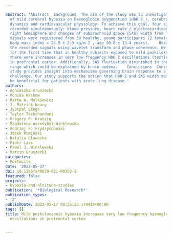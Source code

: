 ---
abstract: 'Abstract  Background  The aim of the study was to investigate the effect
  of mild cerebral hypoxia on haemoglobin oxygenation (HbO 2 ), cerebrospinal fluid
  dynamics and cardiovascular physiology. To achieve this goal, four signals were
  recorded simultaneously: blood pressure, heart rate / electrocardiogram, HbO 2 from
  right hemisphere and changes of subarachnoid space (SAS) width from left hemisphere.
  Signals were registered from 30 healthy, young participants (2 females and 28 males,
  body mass index = 24.5 ± 2.3 kg/m 2 , age 30.8 ± 13.4 years).    Results  We analysed
  the recorded signals using wavelet transform and phase coherence. We demonstrated
  for the first time that in healthy subjects exposed to mild poikilokapnic hypoxia
  there were increases in very low frequency HbO 2 oscillations (textless 0.052 Hz)
  in prefrontal cortex. Additionally, SAS fluctuation diminished in the whole frequency
  range which could be explained by brain oedema.    Conclusions  Consequently the
  study provides insight into mechanisms governing brain response to a mild hypoxic
  challenge. Our study supports the notion that HbO 2 and SAS width monitoring might
  be beneficial for patients with acute lung disease.'
authors:
- Agnieszka Gruszecka
- Monika Waskow
- Marta A. Malkiewicz
- J. Patrick Neary
- Jyotpal Singh
- Taylor Teckchandani
- Gregory P. Kratzig
- Magdalena Wszedybyl-Winklewska
- Andrzej F. Frydrychowski
- Jacek Rumiński
- Natalia Głowacka
- Piotr Lass
- Pawel J. Winklewski
- Marcin Gruszecki
categories:
- PortaLite
date: '2022-05-17'
doi: 10.1186/s40659-021-00362-2
featured: false
projects:
- hypoxia-and-altitude-studies
publication: '*Biological Research*'
publication_types:
- '2'
publishDate: 2022-05-17 08:35:25.179419+00:00
tags: []
title: Mild poikilocapnic hypoxia increases very low frequency haemoglobin oxygenation
  oscillations in prefrontal cortex

---
